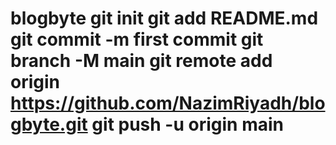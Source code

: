 # blogbyte git init git add README.md git commit -m first commit git branch -M main git remote add origin https://github.com/NazimRiyadh/blogbyte.git git push -u origin main
